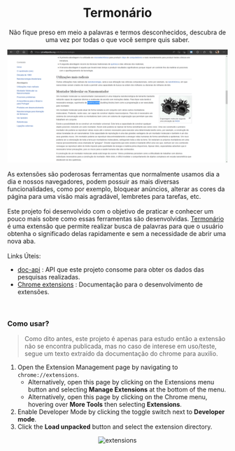 <div align="center">
  <h1>Termonário</h1>
  
  <p>Não fique preso em meio a palavras e termos desconhecidos, descubra de uma vez por todas o que você sempre quis saber.</p>
</div>

![termonario](https://raw.githubusercontent.com/Edssaac/termonario/main/images/termonario.gif?token=GHSAT0AAAAAABJM5EC3XT5FMY4DOKDBI4EIYXNL2ZQ)

<div>
As extensões são poderosas ferramentas que normalmente usamos dia a dia e nossos navegadores, podem possuir as mais diversas funcionalidades, como por exemplo, bloquear anúncios, alterar as cores da página para uma visão mais agradável, lembretes para tarefas, etc. <br><br>
Este projeto foi desenvolvido com o objetivo de praticar e conhecer um pouco mais sobre como essas ferramentas são desenvolvidas. 
<a href="https://github.com/Edssaac/termonario">Termonário</a> é uma extensão que permite realizar busca de palavras para que o usuário obtenha o significado delas rapidamente e sem a necessidade de abrir uma nova aba.
</div>

<br>

<div>
Links Úteis: <br>

  - [doc-api](https://github.com/ThiagoNelsi/dicio-api) : API que este projeto consome para obter os dados das pesquisas realizadas.
  - [Chrome extensions](https://developer.chrome.com/docs/extensions/mv3/getstarted/) : Documentação para o desenvolvimento de extensões.

</div>

<br>

<div>

### Como usar?

> Como dito antes, este projeto é apenas para estudo então a extensão não se encontra publicada, mas no caso de interese em uso/teste, segue um texto extraído da documentação do chrome para auxilio.

  1. Open the Extension Management page by navigating to `chrome://extensions`.
      - Alternatively, open this page by clicking on the Extensions menu button and selecting **Manage Extensions** at the bottom of the menu.
      - Alternatively, open this page by clicking on the Chrome menu, hovering over **More Tools** then selecting **Extensions**.
  2. Enable Developer Mode by clicking the toggle switch next to **Developer mode**.
  3. Click the **Load unpacked** button and select the extension directory.
  
<div align="center">
  
![extensions](https://wd.imgix.net/image/BhuKGJaIeLNPW9ehns59NfwqKxF2/vOu7iPbaapkALed96rzN.png?auto=format&w=741)
    
</div>

</div>
